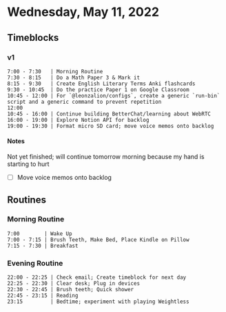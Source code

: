 # Wednesday, May 11, 2022

## Timeblocks

### v1

```timeblock
7:00 - 7:30   | Morning Routine
7:30 - 8:15   | Do a Math Paper 3 & Mark it
8:15 - 9:30   | Create English Literary Terms Anki flashcards
9:30 - 10:45  | Do the practice Paper 1 on Google Classroom
10:45 - 12:00 | For `@leonzalion/configs`, create a generic `run-bin` script and a generic command to prevent repetition
12:00
10:45 - 16:00 | Continue building BetterChat/learning about WebRTC
16:00 - 19:00 | Explore Notion API for backlog
19:00 - 19:30 | Format micro SD card; move voice memos onto backlog
```

#### Notes

Not yet finished; will continue tomorrow morning because my hand is starting to hurt

- [ ] Move voice memos onto backlog

## Routines

### Morning Routine

```timeblock
7:00        | Wake Up
7:00 - 7:15 | Brush Teeth, Make Bed, Place Kindle on Pillow
7:15 - 7:30 | Breakfast
```

### Evening Routine

```timeblock
22:00 - 22:25 | Check email; Create timeblock for next day
22:25 - 22:30 | Clear desk; Plug in devices
22:30 - 22:45 | Brush teeth; Quick shower
22:45 - 23:15 | Reading
23:15         | Bedtime; experiment with playing Weightless
```
